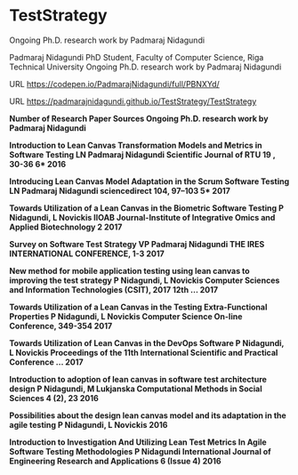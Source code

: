 # TestStrategy
Ongoing Ph.D. research work by Padmaraj Nidagundi

Padmaraj Nidagundi
PhD Student, Faculty of Computer Science, Riga Technical University
Ongoing Ph.D. research work by Padmaraj Nidagundi

URL
https://codepen.io/PadmarajNidagundi/full/PBNXYd/

URL
https://padmarajnidagundi.github.io/TestStrategy/TestStrategy

<b> Number of Research Paper Sources <b>
Ongoing Ph.D. research work by Padmaraj Nidagundi

Introduction to Lean Canvas Transformation Models and Metrics in Software Testing LN Padmaraj Nidagundi Scientific Journal of RTU 19 , 30-36	6*	2016

Introducing Lean Canvas Model Adaptation in the Scrum Software Testing LN Padmaraj Nidagundi sciencedirect 104, 97–103	5*	2017

Towards Utilization of a Lean Canvas in the Biometric Software Testing P Nidagundi, L Novickis IIOAB Journal-Institute of Integrative Omics and Applied Biotechnology	2	2017

Survey on Software Test Strategy VP Padmaraj Nidagundi THE IRES INTERNATIONAL CONFERENCE, 1-3	2017

New method for mobile application testing using lean canvas to improving the test strategy P Nidagundi, L Novickis Computer Sciences and Information Technologies (CSIT), 2017 12th …	2017

Towards Utilization of a Lean Canvas in the Testing Extra-Functional Properties P Nidagundi, L Novickis Computer Science On-line Conference, 349-354	2017

Towards Utilization of Lean Canvas in the DevOps Software P Nidagundi, L Novickis Proceedings of the 11th International Scientific and Practical Conference …	2017

Introduction to adoption of lean canvas in software test architecture design P Nidagundi, M Lukjanska Computational Methods in Social Sciences 4 (2), 23	2016

Possibilities about the design lean canvas model and its adaptation in the agile testing P Nidagundi, L Novickis 2016 

Introduction to Investigation And Utilizing Lean Test Metrics In Agile Software Testing Methodologies P Nidagundi International Journal of Engineering Research and Applications 6 (Issue 4) 2016
